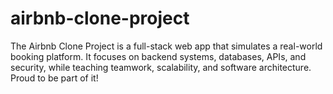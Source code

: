 # airbnb-clone-project
The Airbnb Clone Project is a full-stack web app that simulates a real-world booking platform. It focuses on backend systems, databases, APIs, and security, while teaching teamwork, scalability, and software architecture. Proud to be part of it!
